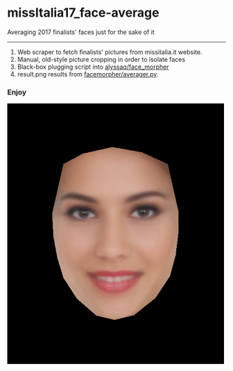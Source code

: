 # missItalia17_face-average
Averaging 2017 finalists' faces just for the sake of it

---

1) Web scraper to fetch finalists' pictures from missitalia.it website. 
2) Manual, old-style picture cropping in order to isolate faces
3) Black-box plugging script into [alyssaq/face_morpher](https://github.com/alyssaq/face_morpher)
4) result.png results from [facemorpher/averager.py](https://github.com/alyssaq/face_morpher/blob/master/facemorpher/averager.py). 


### Enjoy

![Miss Italia 2017 average face, produced from the 30 finalists](result.png)
